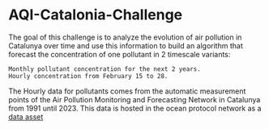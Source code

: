 # AQI-Catalonia-Challenge

The goal of this challenge is to analyze the evolution of air pollution in Catalunya over time and use this information to build an algorithm that forecast the concentration of one pollutant in 2 timescale variants:

    Monthly pollutant concentration for the next 2 years.
    Hourly concentration from February 15 to 28.

The Hourly data for pollutants comes from the automatic measurement points of the Air Pollution
Monitoring and Forecasting Network in Catalunya from 1991 until 2023. This data is hosted in the
ocean protocol network as a [data asset](https://market.oceanprotocol.com/asset/did:op:4e5040015fd68a5ea61d18c471f164ab531dc6828dde4710d0cdfcdffa62761e)
